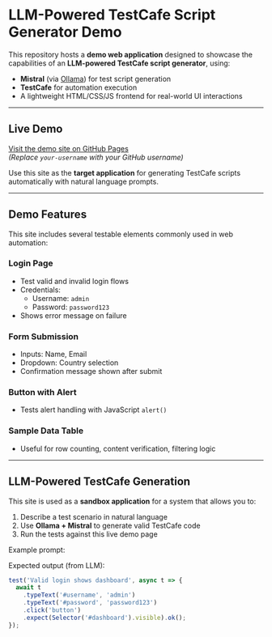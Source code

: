 #  LLM-Powered TestCafe Script Generator Demo

This repository hosts a **demo web application** designed to showcase the capabilities of an **LLM-powered TestCafe script generator**, using:

-  **Mistral** (via [Ollama](https://ollama.com)) for test script generation
-  **TestCafe** for automation execution
-  A lightweight HTML/CSS/JS frontend for real-world UI interactions

---

##  Live Demo

 [Visit the demo site on GitHub Pages](https://your-username.github.io/automation-demo/)  
*(Replace `your-username` with your GitHub username)*

Use this site as the **target application** for generating TestCafe scripts automatically with natural language prompts.

---

##  Demo Features

This site includes several testable elements commonly used in web automation:

###  Login Page
- Test valid and invalid login flows
- Credentials:
  - Username: `admin`
  - Password: `password123`
- Shows error message on failure

###  Form Submission
- Inputs: Name, Email
- Dropdown: Country selection
- Confirmation message shown after submit

###  Button with Alert
- Tests alert handling with JavaScript `alert()`

###  Sample Data Table
- Useful for row counting, content verification, filtering logic

---

##  LLM-Powered TestCafe Generation

This site is used as a **sandbox application** for a system that allows you to:

1. Describe a test scenario in natural language
2. Use **Ollama + Mistral** to generate valid TestCafe code
3. Run the tests against this live demo page

Example prompt:

Expected output (from LLM):
```js
test('Valid login shows dashboard', async t => {
  await t
    .typeText('#username', 'admin')
    .typeText('#password', 'password123')
    .click('button')
    .expect(Selector('#dashboard').visible).ok();
});
